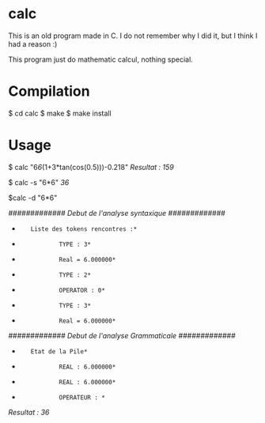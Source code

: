 calc
====

This is an old program made in C. I do not remember why I did it, but I think I had a reason :)

This program just do mathematic calcul, nothing special.

Compilation
===========

$ cd calc
$ make
$ make install

Usage
=====
$ calc "6*6*(1+3*tan(cos(0.5)))-0.218"
  *Resultat : 159*
  
$ calc -s "6*6"
*36*

$calc -d "6*6"

*############# Debut de l'analyse syntaxique #############*
*        Liste des tokens rencontres :*
*                TYPE : 3*
*                Real = 6.000000*
*                TYPE : 2*
*                OPERATOR : 0*
*                TYPE : 3*
*                Real = 6.000000*

*############# Debut de l'analyse Grammaticale #############*
*        Etat de la Pile*
*                REAL : 6.000000*
*                REAL : 6.000000*
*                OPERATEUR : *
*Resultat : 36*

